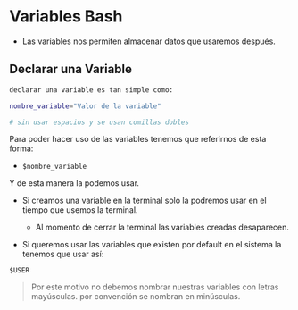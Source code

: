 # Variables Bash

- Las variables nos permiten almacenar datos que usaremos después.

## Declarar una Variable

```sh
declarar una variable es tan simple como: 

nombre_variable="Valor de la variable"

# sin usar espacios y se usan comillas dobles
```

Para poder hacer uso de las variables tenemos que referirnos de esta forma:

- ``$nombre_variable``

Y de esta manera la podemos usar.

- Si creamos una variable en la terminal solo la podremos usar en el tiempo que usemos la terminal.

  - Al momento de cerrar la terminal las variables creadas desaparecen.

- Si queremos usar las variables que existen por default en el sistema la tenemos que usar así: 
```
$USER
```

> Por este motivo no debemos nombrar nuestras variables con letras mayúsculas. por convención se nombran en minúsculas.


